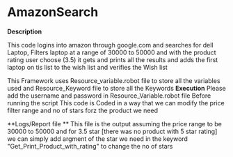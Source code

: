 # AmazonSearch
**Description**

This code logins into amazon through google.com and searches for dell Laptop, Filters laptop at a range of 30000 to 50000 and with  the product rating user choose (3.5) it gets and prints all the results and adds the first laptop on tis list to the wish list and verifies the Wish list

This Framework uses Resource_variable.robot file to store all the variables used and Resource_Keyword file to store all the Keywords
**Execution**
Please add the username and password in Resource_Variable.robot file Before running the script 
This code is Coded in a way that we can modify the price filter range and no of stars forz the product we need


**Logs/Report file **
This file is the output assuming the price range to be 30000 to 50000 and for 3.5 star [there was no product with 5 star rating] we can simply add argment of the star we need in the keyword "Get_Print_Product_with_rating" to change the no of stars

